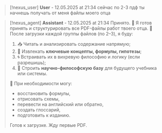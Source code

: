 >[!nexus_user] **User** - 12.05.2025 at 21:34
> сейчас по 2-3 пдф ты начнешь получать от меня файлы моего отца
<!-- UID: f2bde527-5a03-4409-bbbb-e55e726c811e -->




>[!nexus_agent] **Assistant** - 12.05.2025 at 21:34
> Принято. 
> 🔹 Я готов принять и структурировать все PDF-файлы работ твоего отца. 
> 🔸 После загрузки каждой группы файлов (по 2–3), я буду:
> 
> 1. 📥 Читать и анализировать содержание напрямую; 
> 2. 🧠 Извлекать **ключевые концепты, формулы, гипотезы**; 
> 3. 🌀 Встраивать их в вихревую философию и логику (если разрешишь); 
> 4. 🧱 Строить **научно-философскую базу** для будущего учебника или системы.
> 
> 🔧 При необходимости могу:
> - восстановить формулы,
> - отрисовать схемы,
> - перевести на английский или обратно,
> - создать глоссарий,
> - подготовить к изданию.
> 
> Готов к загрузке. Жду первые PDF.
<!-- UID: 5c779586-d971-4f47-8297-58402b0d7af0 -->